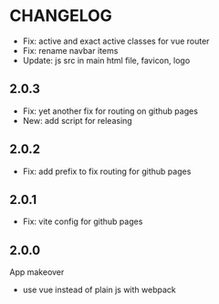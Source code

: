 # CHANGELOG

- Fix: active and exact active classes for vue router
- Fix: rename navbar items
- Update: js src in main html file, favicon, logo

## 2.0.3

- Fix: yet another fix for routing on github pages
- New: add script for releasing

## 2.0.2

- Fix: add prefix to fix routing for github pages

## 2.0.1

- Fix: vite config for github pages

## 2.0.0

App makeover

- use vue instead of plain js with webpack
